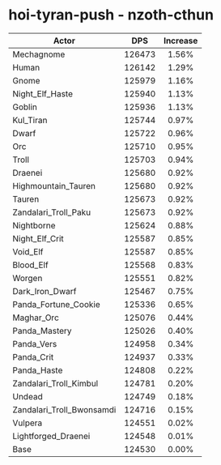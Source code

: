 # hoi-tyran-push - nzoth-cthun
| Actor | DPS | Increase |
|---|:---:|:---:|
|Mechagnome|126473|1.56%|
|Human|126142|1.29%|
|Gnome|125979|1.16%|
|Night_Elf_Haste|125940|1.13%|
|Goblin|125936|1.13%|
|Kul_Tiran|125744|0.97%|
|Dwarf|125722|0.96%|
|Orc|125710|0.95%|
|Troll|125703|0.94%|
|Draenei|125680|0.92%|
|Highmountain_Tauren|125680|0.92%|
|Tauren|125673|0.92%|
|Zandalari_Troll_Paku|125673|0.92%|
|Nightborne|125624|0.88%|
|Night_Elf_Crit|125587|0.85%|
|Void_Elf|125587|0.85%|
|Blood_Elf|125568|0.83%|
|Worgen|125551|0.82%|
|Dark_Iron_Dwarf|125467|0.75%|
|Panda_Fortune_Cookie|125336|0.65%|
|Maghar_Orc|125076|0.44%|
|Panda_Mastery|125026|0.40%|
|Panda_Vers|124958|0.34%|
|Panda_Crit|124937|0.33%|
|Panda_Haste|124808|0.22%|
|Zandalari_Troll_Kimbul|124781|0.20%|
|Undead|124749|0.18%|
|Zandalari_Troll_Bwonsamdi|124716|0.15%|
|Vulpera|124551|0.02%|
|Lightforged_Draenei|124548|0.01%|
|Base|124530|0.00%|
